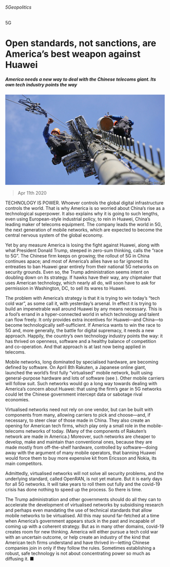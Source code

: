 ###### 5Geopolitics
5G
# Open standards, not sanctions, are America’s best weapon against Huawei 

##### America needs a new way to deal with the Chinese telecoms giant. Its own tech industry points the way 

![image](images/20200411_LDP002_0.jpg) 

> Apr 11th 2020 

TECHNOLOGY IS POWER. Whoever controls the global digital infrastructure controls the world. That is why America is so worried about China’s rise as a technological superpower. It also explains why it is going to such lengths, even using European-style industrial policy, to rein in Huawei, China’s leading maker of telecoms equipment. The company leads the world in 5G, the next generation of mobile networks, which are expected to become the central nervous system of the global economy.

Yet by any measure America is losing the fight against Huawei, along with what President Donald Trump, steeped in zero-sum thinking, calls the “race to 5G”. The Chinese firm keeps on growing; the rollout of 5G in China continues apace; and most of America’s allies have so far ignored its entreaties to ban Huawei gear entirely from their national 5G networks on security grounds. Even so, the Trump administration seems intent on doubling down on its strategy. If hawks have their way, any chipmaker that uses American technology, which nearly all do, will soon have to ask for permission in Washington, DC, to sell its wares to Huawei.


The problem with America’s strategy is that it is trying to win today’s “tech cold war”, as some call it, with yesterday’s arsenal. In effect it is trying to build an impenetrable wall around Huawei by any means necessary. This is a fool’s errand in a hyper-connected world in which technology and talent can flow freely. It only provides extra incentives for Huawei—and China—to become technologically self-sufficient. If America wants to win the race to 5G and, more generally, the battle for digital supremacy, it needs a new approach. Happily, the country’s own technology industry points the way: it has thrived on openness, software and a healthy balance of competition and co-operation. And that approach is at last now being applied in telecoms.

Mobile networks, long dominated by specialised hardware, are becoming defined by software. On April 8th Rakuten, a Japanese online giant, launched the world’s first fully “virtualised” mobile network, built using general-purpose hardware and lots of software (see ). Other mobile carriers will follow suit. Such networks would go a long way towards dealing with America’s concern about Huawei: that using the firm’s gear in 5G networks could let the Chinese government intercept data or sabotage rival economies.

Virtualised networks need not rely on one vendor, but can be built with components from many, allowing carriers to pick and choose—and, if necessary, to steer clear of those made in China. They also create an opening for American tech firms, which play only a small role in the mobile-telecoms networks of today. (Many of the components of Rakuten’s network are made in America.) Moreover, such networks are cheaper to develop, make and maintain than conventional ones, because they are made mostly from off-the-shelf hardware, controlled by software—doing away with the argument of many mobile operators, that banning Huawei would force them to buy more expensive kit from Ericsson and Nokia, its main competitors.

Admittedly, virtualised networks will not solve all security problems, and the underlying standard, called OpenRAN, is not yet mature. But it is early days for all 5G networks. It will take years to roll them out fully and the covid-19 crisis has done nothing to speed up the process. So there is time.

The Trump administration and other governments should do all they can to accelerate the development of virtualised networks by subsidising research and perhaps even mandating the use of technical standards that allow mobile networks to be virtualised. All this may sound far-fetched at a time when America’s government appears stuck in the past and incapable of coming up with a coherent strategy. But as in many other domains, covid-19 creates room for new thinking. America will either pursue a tech cold war with an uncertain outcome, or help create an industry of the kind that American tech firms understand and have thrived in—letting Chinese companies join in only if they follow the rules. Sometimes establishing a robust, safe technology is not about concentrating power so much as diffusing it. ■

